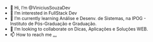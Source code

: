 - 👋 Hi, I’m @ViniciusSouzaDev
- 👀 I’m interested in FullStack Dev
- 🌱 I’m currently learning Análise e Desenv. de Sistemas, na IPOG - Instituto de Pós-Graduação e Graduação.
- 💞️ I’m looking to collaborate on Dicas, Aplicações e Soluções WEB.
- 📫 How to reach me [...](https://www.linkedin.com/in/vin%C3%ADcius-dos-santos-de-souza-1b4313146/)

<!---
ViniciusSouzaDev/ViniciusSouzaDev is a ✨ special ✨ repository because its `README.md` (this file) appears on your GitHub profile.
You can click the Preview link to take a look at your changes.
--->
